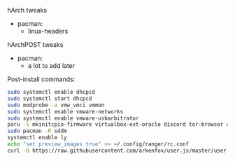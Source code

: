 hArch tweaks
- pacman:
	- linux-headers 

hArchPOST tweaks
- pacman:
	- a lot to add later

Post-install commands:
```bash
sudo systemctl enable dhcpcd
sudo systemctl start dhcpcd
sudo modprobe -a vmw_vmci vmmon
sudo systemctl enable vmware-networks
sudo systemctl enable vmware-usbarbitrator
paru -S mkinitcpio-firmware virtualbox-ext-oracle discord tor-browser alacritty-themes freshfetch-git ly protonvpn-cli wtfutil gomuks protonmail-bridge meli
sudo pacman -R sddm
systemctl enable ly
echo "set preview_images true" >> ~/.config/ranger/rc.conf
curl -O https://raw.githubusercontent.com/arkenfox/user.js/master/user.js --output-dir ~/.mozilla/firefox/*.default-release/

```
